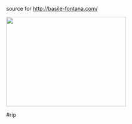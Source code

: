 source for
http://basile-fontana.com/

<img width="320" height="240" src="http://basile-fontana.com/images/papy.png" />

#rip
